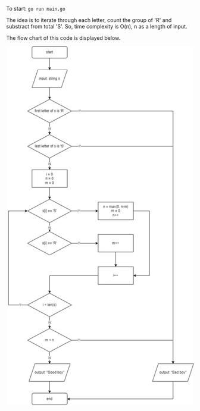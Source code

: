 To start: `go run main.go`

The idea is to iterate through each letter, count the group of 'R' and substract from total 'S'. So, time complexity is O(n), n as a length of input.

The flow chart of this code is displayed below.

![flow chart](flowchart.png)
